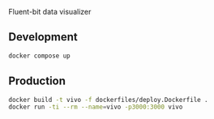 Fluent-bit data visualizer

## Development

```bash
docker compose up
```

## Production

```bash
docker build -t vivo -f dockerfiles/deploy.Dockerfile .
docker run -ti --rm --name=vivo -p3000:3000 vivo
```
